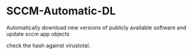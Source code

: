 # SCCM-Automatic-DL
Automatically download new versions of publicly available software and update sccm app objects

check the hash against virustotal.


